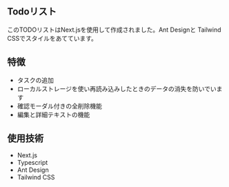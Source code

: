## Todoリスト

このTODOリストはNext.jsを使用して作成されました。Ant Designと
Tailwind CSSでスタイルをあてています。

## 特徴
- タスクの追加
- ローカルストレージを使い再読み込みしたときのデータの消失を防いでいます
- 確認モーダル付きの全削除機能
- 編集と詳細テキストの機能

## 使用技術
- Next.js
- Typescript
- Ant Design
- Tailwind CSS

